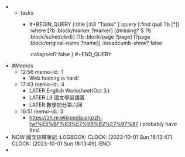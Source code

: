 -
	- tasks
		- #+BEGIN_QUERY
		  {:title [:h3 "Tasks" ]
		  :query [:find (pull ?b [*])
		  :where
		    [?b :block/marker ?marker]
		    [(missing? $ ?b :block/scheduled)]
		    [?b :block/page ?page]
		    [?page :block/original-name ?name]]
		  :breadcumb-show? false
		  
		  :collapsed? false
		  }
		  #+END_QUERY
- #Memos
	- 12:56
	  memo-id:: 1
		- Web hosting is hard!
	- 17:43
	  memo-id:: 4
		- LATER  English Worksheet(Oct 3.)
		- LATER  L3 國文學習講義
		- LATER  數學加分第六回
	- 16:51
	  memo-id:: 3
		- https://zh.m.wikipedia.org/zh-tw/%E5%BF%83%E7%9B%B2%E7%97%87
		  I probably have this!
- NOW 國文註釋筆記
  :LOGBOOK:
  CLOCK: [2023-10-01 Sun 18:13:47]
  CLOCK: [2023-10-01 Sun 18:13:49]
  :END:
-